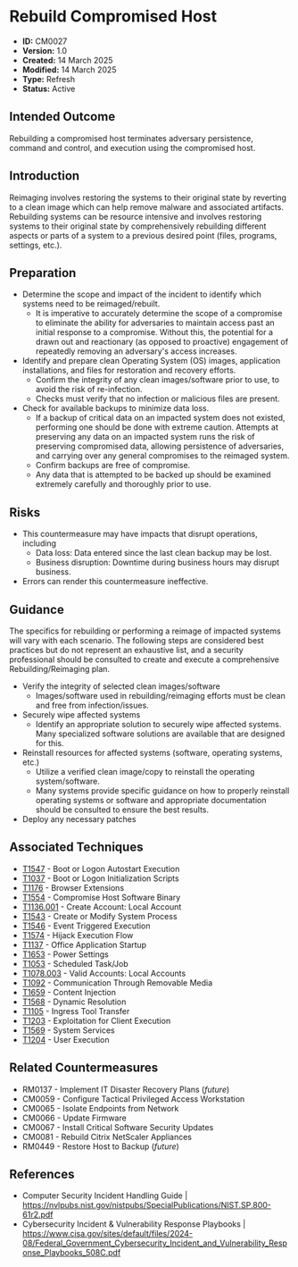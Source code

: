 # Rebuild Compromised Host

* **ID:** CM0027
* **Version:** 1.0
* **Created:** 14 March 2025
* **Modified:** 14 March 2025
* **Type:** Refresh
* **Status:** Active

## Intended Outcome

Rebuilding a compromised host terminates adversary persistence, command
and control, and execution using the compromised host.

## Introduction

Reimaging involves restoring the systems to their original state by reverting to a clean image which can help remove malware and associated artifacts. Rebuilding systems can be resource intensive and involves restoring systems to their original state by comprehensively rebuilding different aspects or parts of a system to a previous desired point (files, programs, settings, etc.).

## Preparation

- Determine the scope and impact of the incident to identify which systems need to be reimaged/rebuilt. 
    - It is imperative to accurately determine the scope of a compromise to eliminate the ability for adversaries to maintain access past an initial response to a compromise. Without this, the potential for a drawn out and reactionary (as opposed to proactive) engagement of repeatedly removing an adversary's access increases.
- Identify and prepare clean Operating System (OS) images, application installations, and files for restoration and recovery efforts.
    - Confirm the integrity of any clean images/software prior to use, to avoid the risk of re-infection.
    - Checks must verify that no infection or malicious files are present.
- Check for available backups to minimize data loss. 
    - If a backup of critical data on an impacted system does not existed, performing one should be done with extreme caution. Attempts at preserving any data on an impacted system runs the risk of preserving compromised data, allowing persistence of adversaries, and carrying over any general compromises to the reimaged system. 
    - Confirm backups are free of compromise. 
    - Any data that is attempted to be backed up should be examined extremely carefully and thoroughly prior to use.

## Risks

- This countermeasure may have impacts that disrupt operations, including
    - Data loss: Data entered since the last clean backup may be lost.
    - Business disruption: Downtime during business hours may disrupt business.
- Errors can render this countermeasure ineffective.

## Guidance

The specifics for rebuilding or performing a reimage of impacted systems will vary with each scenario. The following steps are considered best practices but do not represent an exhaustive list, and a security professional should be consulted to create and execute a comprehensive Rebuilding/Reimaging plan.

- Verify the integrity of selected clean images/software
    - Images/software used in rebuilding/reimaging efforts must be clean and free from infection/issues.
- Securely wipe affected systems
    - Identify an appropriate solution to securely wipe affected systems. Many specialized software solutions are available that are designed for this.
- Reinstall resources for affected systems (software, operating systems, etc.)
    - Utilize a verified clean image/copy to reinstall the operating system/software.
    - Many systems provide specific guidance on how to properly reinstall operating systems or software and appropriate documentation should be consulted to ensure the best results.
- Deploy any necessary patches

## Associated Techniques

- [T1547](https://attack.mitre.org/techniques/T1547/) - Boot or Logon Autostart Execution
- [T1037](https://attack.mitre.org/techniques/T1037/) - Boot or Logon Initialization Scripts
- [T1176](https://attack.mitre.org/techniques/T1176/) - Browser Extensions
- [T1554](https://attack.mitre.org/techniques/T1554/) - Compromise Host Software Binary
- [T1136.001](https://attack.mitre.org/techniques/T1136/001) - Create Account: Local Account
- [T1543](https://attack.mitre.org/techniques/T1543/) - Create or Modify System Process
- [T1546](https://attack.mitre.org/techniques/T1546/) - Event Triggered Execution
- [T1574](https://attack.mitre.org/techniques/T1574/) - Hijack Execution Flow
- [T1137](https://attack.mitre.org/techniques/T1137/) - Office Application Startup
- [T1653](https://attack.mitre.org/techniques/T1653/) - Power Settings
- [T1053](https://attack.mitre.org/techniques/T1053/) - Scheduled Task/Job
- [T1078.003](https://attack.mitre.org/techniques/T1078/003) - Valid Accounts: Local Accounts
- [T1092](https://attack.mitre.org/techniques/T1092/) - Communication Through Removable Media
- [T1659](https://attack.mitre.org/techniques/T1659/) - Content Injection
- [T1568](https://attack.mitre.org/techniques/T1568/) - Dynamic Resolution
- [T1105](https://attack.mitre.org/techniques/T1105/) - Ingress Tool Transfer
- [T1203](https://attack.mitre.org/techniques/T1203/) - Exploitation for Client Execution
- [T1569](https://attack.mitre.org/techniques/T1569/) - System Services
- [T1204](https://attack.mitre.org/techniques/T1204/) - User Execution

## Related Countermeasures

- RM0137 - Implement IT Disaster Recovery Plans (*future*)
- CM0059 - Configure Tactical Privileged Access Workstation
- CM0065 - Isolate Endpoints from Network
- CM0066 - Update Firmware
- CM0067 - Install Critical Software Security Updates
- CM0081 - Rebuild Citrix NetScaler Appliances
- RM0449 - Restore Host to Backup (*future*)

## References

- Computer Security Incident Handling Guide | <https://nvlpubs.nist.gov/nistpubs/SpecialPublications/NIST.SP.800-61r2.pdf>
- Cybersecurity Incident & Vulnerability Response Playbooks | <https://www.cisa.gov/sites/default/files/2024-08/Federal_Government_Cybersecurity_Incident_and_Vulnerability_Response_Playbooks_508C.pdf>
